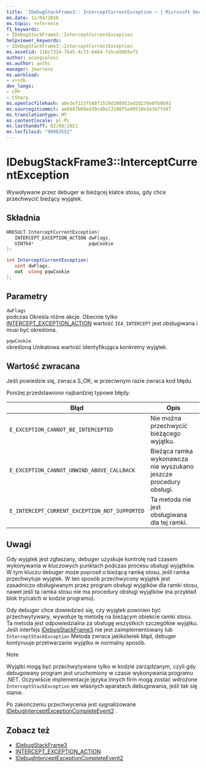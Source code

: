 ```yaml
---
title: 'IDebugStackFrame3:: InterceptCurrentException — | Microsoft Docs'
ms.date: 11/04/2016
ms.topic: reference
f1_keywords:
- IDebugStackFrame3::InterceptCurrentException
helpviewer_keywords:
- IDebugStackFrame3::InterceptCurrentException
ms.assetid: 116c7324-7645-4c15-b484-7a5cdd065ef5
author: acangialosi
ms.author: anthc
manager: jmartens
ms.workload:
- vssdk
dev_langs:
- CPP
- CSharp
ms.openlocfilehash: a8e3ef123fb88f1519d398952ed2d27de0fb0b91
ms.sourcegitcommit: ae6d47b09a439cd0e13180f5e89510e3e347fd47
ms.translationtype: MT
ms.contentlocale: pl-PL
ms.lasthandoff: 02/08/2021
ms.locfileid: "99963552"
---
```

# <a name="idebugstackframe3interceptcurrentexception"></a>IDebugStackFrame3::InterceptCurrentException
Wywoływane przez debuger w bieżącej klatce stosu, gdy chce przechwycić bieżący wyjątek.

## <a name="syntax"></a>Składnia

```cpp
HRESULT InterceptCurrentException(
   INTERCEPT_EXCEPTION_ACTION dwFlags,
   UINT64*                    pqwCookie
);
```

```csharp
int InterceptCurrentException(
   uint dwFlags,
   out  ulong pqwCookie
);
```

## <a name="parameters"></a>Parametry
`dwFlags`\
podczas Określa różne akcje. Obecnie tylko [INTERCEPT_EXCEPTION_ACTION](../../../extensibility/debugger/reference/intercept-exception-action.md) wartość `IEA_INTERCEPT` jest obsługiwana i musi być określona.

`pqwCookie`\
określoną Unikatowa wartość identyfikująca konkretny wyjątek.

## <a name="return-value"></a>Wartość zwracana
 Jeśli powiedzie się, zwraca S_OK; w przeciwnym razie zwraca kod błędu.

 Poniżej przedstawiono najbardziej typowe błędy.

|Błąd|Opis|
|-----------|-----------------|
|`E_EXCEPTION_CANNOT_BE_INTERCEPTED`|Nie można przechwycić bieżącego wyjątku.|
|`E_EXCEPTION_CANNOT_UNWIND_ABOVE_CALLBACK`|Bieżąca ramka wykonawcza nie wyszukano jeszcze procedury obsługi.|
|`E_INTERCEPT_CURRENT_EXCEPTION_NOT_SUPPORTED`|Ta metoda nie jest obsługiwana dla tej ramki.|

## <a name="remarks"></a>Uwagi
 Gdy wyjątek jest zgłaszany, debuger uzyskuje kontrolę nad czasem wykonywania w kluczowych punktach podczas procesu obsługi wyjątków. W tym kluczu debuger może poprosił o bieżącą ramkę stosu, jeśli ramka przechwytuje wyjątek. W ten sposób przechwycony wyjątek jest zasadniczo obsługiwanym przez program obsługi wyjątków dla ramki stosu, nawet jeśli ta ramka stosu nie ma procedury obsługi wyjątków (na przykład blok try/catch w kodzie programu).

 Gdy debuger chce dowiedzieć się, czy wyjątek powinien być przechwytywany, wywołuje tę metodę na bieżącym obiekcie ramki stosu. Ta metoda jest odpowiedzialna za obsługę wszystkich szczegółów wyjątku. Jeśli interfejs [IDebugStackFrame3](../../../extensibility/debugger/reference/idebugstackframe3.md) nie jest zaimplementowany lub `InterceptStackException` Metoda zwraca jakikolwiek błąd, debuger kontynuuje przetwarzanie wyjątku w normalny sposób.

> [!NOTE]
> Wyjątki mogą być przechwytywane tylko w kodzie zarządzanym, czyli gdy debugowany program jest uruchomiony w czasie wykonywania programu .NET. Oczywiście implementacje języka innych firm mogą zostać wdrożone `InterceptStackException` we własnych aparatach debugowania, jeśli tak się stanie.

 Po zakończeniu przechwycenia jest sygnalizowane [IDebugInterceptExceptionCompleteEvent2](../../../extensibility/debugger/reference/idebuginterceptexceptioncompleteevent2.md) .

## <a name="see-also"></a>Zobacz też
- [IDebugStackFrame3](../../../extensibility/debugger/reference/idebugstackframe3.md)
- [INTERCEPT_EXCEPTION_ACTION](../../../extensibility/debugger/reference/intercept-exception-action.md)
- [IDebugInterceptExceptionCompleteEvent2](../../../extensibility/debugger/reference/idebuginterceptexceptioncompleteevent2.md)
